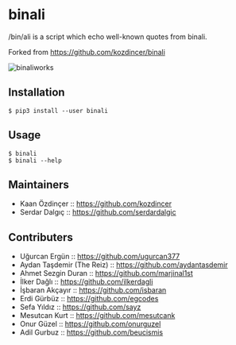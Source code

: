 binali
======

/bin/ali is a script which echo well-known quotes from binali.

Forked from https://github.com/kozdincer/binali

![binaliworks](http://radorecdn.bobiler.org/upload/photographs/3269821689.jpg)

Installation
------------
    $ pip3 install --user binali

Usage
-----
    $ binali
    $ binali --help

Maintainers
-----------
* Kaan Özdinçer :: https://github.com/kozdincer
* Serdar Dalgıç :: https://github.com/serdardalgic

Contributers
------------
* Uğurcan Ergün :: https://github.com/ugurcan377
* Aydan Taşdemir (The Reiz) :: https://github.com/aydantasdemir
* Ahmet Sezgin Duran :: https://github.com/marjinal1st
* İlker Dağlı :: https://github.com/ilkerdagli
* İşbaran Akçayır :: https://github.com/isbaran
* Erdi Gürbüz :: https://github.com/egcodes
* Sefa Yıldız :: https://github.com/sayz
* Mesutcan Kurt :: https://github.com/mesutcank
* Onur Güzel :: https://github.com/onurguzel
* Adil Gurbuz :: https://github.com/beucismis
